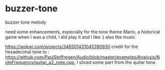 # buzzer-tone
buzzer tone melody 

need some enhancements, especially for the tone theme Mario, a historical game when I was a child, I did play it and I like :) also the music.

https://wokwi.com/projects/346501431045390930
credit for the hexadecimal tone to : https://github.com/PaulStoffregen/Audio/blob/master/examples/Analysis/NoteFrequency/guitar_a2_note.cpp, I sliced some part from the quitar tone.
